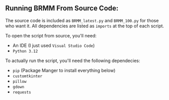 ## Running BRMM From Source Code:

The source code is included as `BRMM_latest.py` and `BRMM_100.py` for those who want it. All dependencies are listed as `imports` at the top of each script.

To open the script from source, you'll need:
- An IDE (I just used `Visual Studio Code`)
- `Python 3.12`

To actually run the script, you'll need the following dependecies:
- `pip` (Package Manger to install everything below)
- `customtkinter`
- `pillow `
- `gdown`
- `requests`
